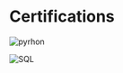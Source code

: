 # Certifications

![pyrhon](https://github.com/saadali1759/Certifications/assets/70266127/274d493b-8a66-43e6-ab5f-a037f91616c1)


![SQL](https://github.com/saadali1759/Certifications/assets/70266127/68ac6665-fe72-48b3-bab7-ae2ca6b57e35)

